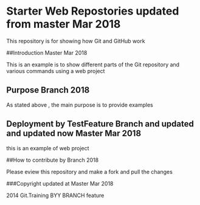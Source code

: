 # Starter Web Repostories updated from master Mar 2018

This repository is for showing how Git and GitHub work

##Introduction Master Mar 2018

This is an example is to show different parts of the Git repository and various commands using a web project

## Purpose Branch 2018

As stated above , the main purpose is to provide examples

## Deployment by TestFeature Branch and updated and updated now Master Mar 2018

this is an example of web project 

##How to contribute by Branch 2018


Please eview this repository and make a fork and pull the changes


###Copyright updated at Master Mar 2018

2014 Git.Training BYY BRANCH feature

